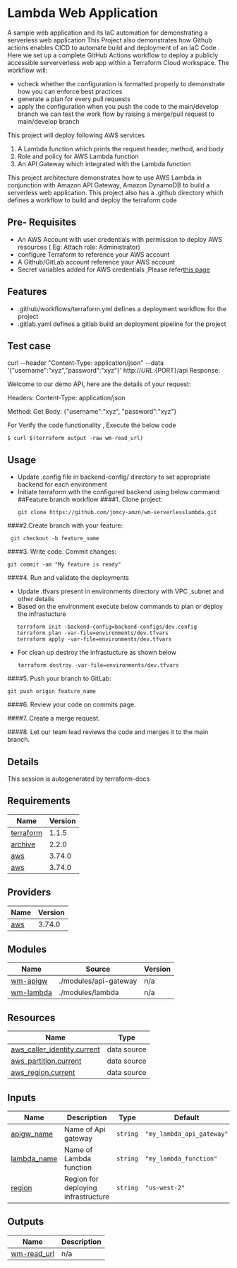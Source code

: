 # Lambda Web Application
A sample web application and its IaC automation for demonstrating a serverless web application
This Project also demonstrates how Github actions enables CICD to automate build and deployment of an IaC Code .
Here we set up a complete GitHub Actions workflow to deploy a publicly accessible serververless web app within a Terraform Cloud workspace.
The workflow will:
  - vcheck whether the configuration is formatted properly to demonstrate how you can enforce best practices
  - generate a plan for every pull requests
  - apply the configuration when you push the code to the main/develop branch
we can test the work flow by raising a merge/pull request to main/develop branch

This project will deploy following AWS services
  1. A Lambda function which prints the request header, method, and body
  2. Role and policy for AWS Lambda function
  3. An API Gateway which integrated with the Lambda function

This  project architecture demonstrates how to use AWS Lambda in conjunction with Amazon API Gateway, Amazon DynamoDB to build a serverless web application.
This project also has a .github directory which defines a workflow to build and deploy the terraform code

## Pre- Requisites
 - An AWS Account with user credentials with permission to deploy AWS resources ( Eg: Attach role: Administrator)
 - configure Terraform to reference your AWS account
 - A Github/GitLab account reference your AWS account
 - Secret variables added for AWS credentials ,Please refer[this page](https://docs.github.com/en/actions/security-guides/encrypted-secrets)


## Features

- .github/workflows/terraform.yml defines a deployment workflow for the project
- .gitlab.yaml defines a gitlab build an deployment pipeline for the project





## Test case
curl --header "Content-Type: application/json" --data '{"username":"xyz","password":"xyz"}' http://${URL}:${PORT}/api
Response:

Welcome to our demo API, here are the details of your request:

Headers: Content-Type: application/json

Method: Get Body: {"username":"xyz", "password":"xyz"}

For Verify the code functionality , Execute the below code
```shell script
$ curl $(terraform output -raw wm-read_url)
```


[comment]: # ( An optional Route53 module   to bind the domain url to privatesubnet of  We b VPC)


## Usage

- Update .config file in backend-config/ directory to set appropriate backend for each environment
- Initiate terraform with the configured backend using below command:
##Feature branch workflow
####1. Clone project:
    ```shell script
    git clone https://github.com/jomcy-amzn/wm-serverlesslambda.git
    ```
####2.Create branch with your feature:
   ```shell script
    git checkout -b feature_name
  ```

####3. Write code. Commit changes:
   ```shell script
   git commit -am "My feature is ready"
   ```
####4. Run and validate the deployments
   - Update .tfvars present in environments directory with VPC ,subnet and other details
   - Based on the environment execute below commands to plan or deploy the infrastucture

```shell script
   terraform init -backend-config=backend-configs/dev.config
   terraform plan -var-file=environments/dev.tfvars
   terraform apply -var-file=environments/dev.tfvars
```

 - For clean up destroy the infrastucture as shown below
   ~~~
   terraform destroy -var-file=environments/dev.tfvars
   ~~~
####5. Push your branch to GitLab:
```shell script
git push origin feature_name
```
####6. Review your code on commits page.

####7. Create a merge request.

####8. Let our team lead reviews the code and merges it to the main branch.


## Details
This session is autogenerated by terraform-docs

<!--- BEGIN_TF_DOCS --->


<!--- END_TF_DOCS --->


<!-- BEGINNING OF PRE-COMMIT-TERRAFORM DOCS HOOK -->
## Requirements

| Name | Version |
|------|---------|
| <a name="requirement_terraform"></a> [terraform](#requirement\_terraform) | 1.1.5 |
| <a name="requirement_archive"></a> [archive](#requirement\_archive) | 2.2.0 |
| <a name="requirement_aws"></a> [aws](#requirement\_aws) | 3.74.0 |
| <a name="requirement_aws"></a> [aws](#requirement\_aws) | 3.74.0 |

## Providers

| Name | Version |
|------|---------|
| <a name="provider_aws"></a> [aws](#provider\_aws) | 3.74.0 |

## Modules

| Name | Source | Version |
|------|--------|---------|
| <a name="module_wm-apigw"></a> [wm-apigw](#module\_wm-apigw) | ./modules/api-gateway | n/a |
| <a name="module_wm-lambda"></a> [wm-lambda](#module\_wm-lambda) | ./modules/lambda | n/a |

## Resources

| Name | Type |
|------|------|
| [aws_caller_identity.current](https://registry.terraform.io/providers/hashicorp/aws/3.74.0/docs/data-sources/caller_identity) | data source |
| [aws_partition.current](https://registry.terraform.io/providers/hashicorp/aws/3.74.0/docs/data-sources/partition) | data source |
| [aws_region.current](https://registry.terraform.io/providers/hashicorp/aws/3.74.0/docs/data-sources/region) | data source |

## Inputs

| Name | Description | Type | Default | Required |
|------|-------------|------|---------|:--------:|
| <a name="input_apigw_name"></a> [apigw\_name](#input\_apigw\_name) | Name of Api gateway | `string` | `"my_lambda_api_gateway"` | no |
| <a name="input_lambda_name"></a> [lambda\_name](#input\_lambda\_name) | Name of Lambda function | `string` | `"my_lambda_function"` | no |
| <a name="input_region"></a> [region](#input\_region) | Region for deploying infrastructure | `string` | `"us-west-2"` | no |

## Outputs

| Name | Description |
|------|-------------|
| <a name="output_wm-read_url"></a> [wm-read\_url](#output\_wm-read\_url) | n/a |
<!-- END OF PRE-COMMIT-TERRAFORM DOCS HOOK -->
